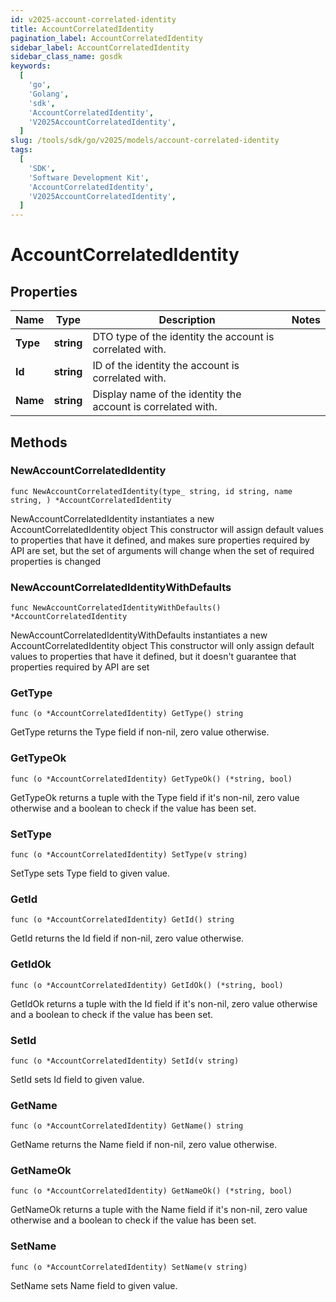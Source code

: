 ```yaml
---
id: v2025-account-correlated-identity
title: AccountCorrelatedIdentity
pagination_label: AccountCorrelatedIdentity
sidebar_label: AccountCorrelatedIdentity
sidebar_class_name: gosdk
keywords:
  [
    'go',
    'Golang',
    'sdk',
    'AccountCorrelatedIdentity',
    'V2025AccountCorrelatedIdentity',
  ]
slug: /tools/sdk/go/v2025/models/account-correlated-identity
tags:
  [
    'SDK',
    'Software Development Kit',
    'AccountCorrelatedIdentity',
    'V2025AccountCorrelatedIdentity',
  ]
---
```


# AccountCorrelatedIdentity

## Properties

| Name | Type | Description | Notes |
| --- | --- | --- | --- |
| **Type** | **string** | DTO type of the identity the account is correlated with. |
| **Id** | **string** | ID of the identity the account is correlated with. |
| **Name** | **string** | Display name of the identity the account is correlated with. |

## Methods

### NewAccountCorrelatedIdentity

`func NewAccountCorrelatedIdentity(type_ string, id string, name string, ) *AccountCorrelatedIdentity`

NewAccountCorrelatedIdentity instantiates a new AccountCorrelatedIdentity object This constructor will assign default values to properties that have it defined, and makes sure properties required by API are set, but the set of arguments will change when the set of required properties is changed

### NewAccountCorrelatedIdentityWithDefaults

`func NewAccountCorrelatedIdentityWithDefaults() *AccountCorrelatedIdentity`

NewAccountCorrelatedIdentityWithDefaults instantiates a new AccountCorrelatedIdentity object This constructor will only assign default values to properties that have it defined, but it doesn't guarantee that properties required by API are set

### GetType

`func (o *AccountCorrelatedIdentity) GetType() string`

GetType returns the Type field if non-nil, zero value otherwise.

### GetTypeOk

`func (o *AccountCorrelatedIdentity) GetTypeOk() (*string, bool)`

GetTypeOk returns a tuple with the Type field if it's non-nil, zero value otherwise and a boolean to check if the value has been set.

### SetType

`func (o *AccountCorrelatedIdentity) SetType(v string)`

SetType sets Type field to given value.

### GetId

`func (o *AccountCorrelatedIdentity) GetId() string`

GetId returns the Id field if non-nil, zero value otherwise.

### GetIdOk

`func (o *AccountCorrelatedIdentity) GetIdOk() (*string, bool)`

GetIdOk returns a tuple with the Id field if it's non-nil, zero value otherwise and a boolean to check if the value has been set.

### SetId

`func (o *AccountCorrelatedIdentity) SetId(v string)`

SetId sets Id field to given value.

### GetName

`func (o *AccountCorrelatedIdentity) GetName() string`

GetName returns the Name field if non-nil, zero value otherwise.

### GetNameOk

`func (o *AccountCorrelatedIdentity) GetNameOk() (*string, bool)`

GetNameOk returns a tuple with the Name field if it's non-nil, zero value otherwise and a boolean to check if the value has been set.

### SetName

`func (o *AccountCorrelatedIdentity) SetName(v string)`

SetName sets Name field to given value.
